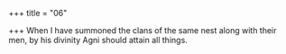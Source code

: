 +++
title = "06"

+++
When I have summoned the clans of the same nest along with their men, by his divinity Agni should attain all things.  